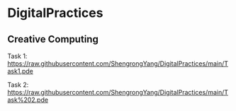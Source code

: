 # DigitalPractices

## Creative Computing

Task 1: https://raw.githubusercontent.com/ShengrongYang/DigitalPractices/main/Task1.pde

Task 2: https://raw.githubusercontent.com/ShengrongYang/DigitalPractices/main/Task%202.pde
